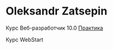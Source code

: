 # Oleksandr Zatsepin

Курс Веб-разработчик 10.0
[Практика](https://SurehandUA.github.io/web/practice/)

Курс WebStart

